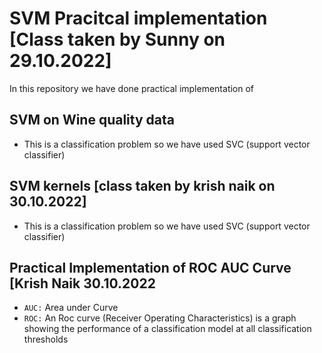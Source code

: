 # SVM Pracitcal implementation [Class taken by Sunny on 29.10.2022]
In this repository we have done practical implementation of 
## SVM on Wine quality data 
- This is a classification problem so we have used SVC (support vector classifier)

 
## SVM kernels [class taken by krish naik on 30.10.2022]
- This is a classification problem so we have used SVC (support vector classifier)

## Practical Implementation of ROC AUC Curve [Krish Naik 30.10.2022
- `AUC:` Area under Curve
- `ROC:` An Roc curve (Receiver Operating Characteristics) is a graph showing the performance of a classification model at all classification thresholds 
